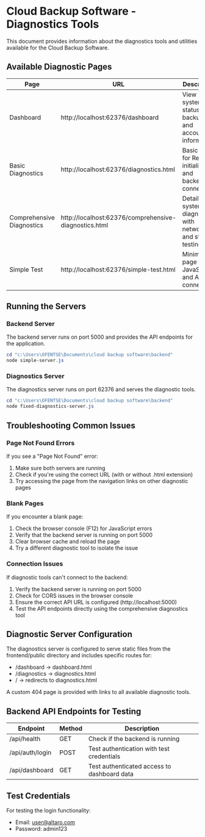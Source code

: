 # Cloud Backup Software - Diagnostics Tools

This document provides information about the diagnostics tools and utilities available for the Cloud Backup Software.

## Available Diagnostic Pages

| Page | URL | Description |
|------|-----|-------------|
| Dashboard | http://localhost:62376/dashboard | View system status, backups, and account information |
| Basic Diagnostics | http://localhost:62376/diagnostics.html | Basic tests for React initialization and backend connectivity |
| Comprehensive Diagnostics | http://localhost:62376/comprehensive-diagnostics.html | Detailed system diagnostics with network and storage testing |
| Simple Test | http://localhost:62376/simple-test.html | Minimal test page for JavaScript and API connectivity |

## Running the Servers

### Backend Server

The backend server runs on port 5000 and provides the API endpoints for the application.

```powershell
cd "c:\Users\OFENTSE\Documents\cloud backup software\backend"
node simple-server.js
```

### Diagnostics Server

The diagnostics server runs on port 62376 and serves the diagnostic tools.

```powershell
cd "c:\Users\OFENTSE\Documents\cloud backup software\backend"
node fixed-diagnostics-server.js
```

## Troubleshooting Common Issues

### Page Not Found Errors

If you see a "Page Not Found" error:

1. Make sure both servers are running
2. Check if you're using the correct URL (with or without .html extension)
3. Try accessing the page from the navigation links on other diagnostic pages

### Blank Pages

If you encounter a blank page:

1. Check the browser console (F12) for JavaScript errors
2. Verify that the backend server is running on port 5000
3. Clear browser cache and reload the page
4. Try a different diagnostic tool to isolate the issue

### Connection Issues

If diagnostic tools can't connect to the backend:

1. Verify the backend server is running on port 5000
2. Check for CORS issues in the browser console
3. Ensure the correct API URL is configured (http://localhost:5000)
4. Test the API endpoints directly using the comprehensive diagnostics tool

## Diagnostic Server Configuration

The diagnostics server is configured to serve static files from the frontend/public directory and includes specific routes for:

- /dashboard → dashboard.html
- /diagnostics → diagnostics.html
- / → redirects to diagnostics.html

A custom 404 page is provided with links to all available diagnostic tools.

## Backend API Endpoints for Testing

| Endpoint | Method | Description |
|----------|--------|-------------|
| /api/health | GET | Check if the backend is running |
| /api/auth/login | POST | Test authentication with test credentials |
| /api/dashboard | GET | Test authenticated access to dashboard data |

## Test Credentials

For testing the login functionality:

- Email: user@altaro.com
- Password: admin123
